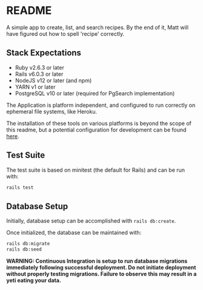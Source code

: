 # README

A simple app to create, list, and search recipes. By the end of it, Matt will have figured out how to spell 'recipe' correctly.

## Stack Expectations

* Ruby v2.6.3 or later
* Rails v6.0.3 or later
* NodeJS v12 or later (and npm)
* YARN v1 or later
* PostgreSQL v10 or later (required for PgSearch implementation)

The Application is platform independent, and configured to run correctly on ephemeral file systems, like Heroku.

The installation of these tools on various platforms is beyond the scope of this readme, but a potential configuration for development can be found [here](https://github.com/MatthewSchultz/Install-Rails-on-WSL).

## Test Suite

The test suite is based on minitest (the default for Rails) and can be run with:

```bash
rails test
```

## Database Setup

Initially, database setup can be accomplished with ```rails db:create```.

Once initialized, the database can be maintained with:

```bash
rails db:migrate
rails db:seed
```

**WARNING: Continuous Integration is setup to run database migrations immediately following successful deployment. Do not initiate deployment without properly testing migrations. Failure to observe this may result in a yeti eating your data.**
